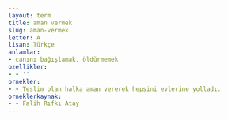 ```yaml
---
layout: term
title: aman vermek
slug: aman-vermek
letter: A
lisan: Türkçe
anlamlar:
- canını bağışlamak, öldürmemek
ozellikler:
- - ''
ornekler:
- - Teslim olan halka aman vererek hepsini evlerine yolladı.
orneklerkaynak:
- - Falih Rıfkı Atay
---
```


